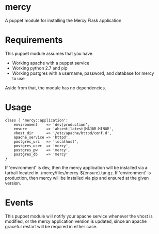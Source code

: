 mercy
=====

A puppet module for installing the Mercy Flask application

Requirements
============

This puppet module assumes that you have:

* Working apache with a puppet service
* Working python 2.7 and pip
* Working postgres with a username, password, and database for mercy to use

Aside from that, the module has no dependencies.

Usage
=========

    class { 'mercy::application':
        environment    => 'dev|production',
        ensure         => 'absent|latest|MAJOR-MINOR',
        vhost_dir      => '/etc/apache/httpd/conf.d',
        apache_service => 'httpd',
        postgres_uri   => 'localhost',
        postgres_user  => 'mercy',
        postgres_pw    => 'mercy',
        postgres_db    => 'mercy'
    }

If 'environment' is dev, then the mercy application will be installed via a tarball located in ./mercy/files/mercy-${ensure}.tar.gz. If 'environment' is production, then mercy will be installed via pip and ensured at the given version.

Events
======

This puppet module will notify your apache service whenever the vhost is modified, or the mercy application version is updated, since an apache graceful restart will be required in either case.
